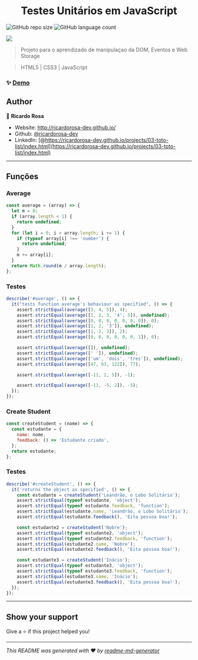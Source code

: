 <h1 align="center">Testes Unitários em JavaScript</h1>

![GitHub repo size](https://img.shields.io/github/repo-size/ricardorosa-dev/05-project-meme-generator?style=for-the-badge)
![GitHub language count](https://img.shields.io/github/languages/count/ricardorosa-dev/05-Project-Meme-Generator?style=for-the-badge)

<p>
<img src="imgs/preview.gif" />
</p>

> Projeto para o aprendizado de manipulaçao da DOM, Eventos e Web Storage

> HTML5 | CSS3 | JavaScript

### ✨ [Demo](https://ricardorosa-dev.github.io/projects/05-meme-generator)

## Author

👤 **Ricardo Rosa**

* Website: http://ricardorosa-dev.github.io/
* Github: [@ricardorosa-dev](https://github.com/ricardorosa-dev)
* LinkedIn: [@https://ricardorosa-dev.github.io/projects/03-toto-list/index.html](https://ricardorosa-dev.github.io/projects/03-toto-list/index.html)

---
## Funções

### Average
```JavaScript
const average = (array) => {
  let m = 0;
  if (array.length < 1) {
    return undefined;
  }
  for (let i = 0; i < array.length; i += 1) {
    if (typeof array[i] !== 'number') {
      return undefined;
    }
    m += array[i];
  }
  return Math.round(m / array.length);
};
```
### Testes
```JavaScript
describe('#average', () => {
  it("tests function average's behaviour as specified", () => {
    assert.strictEqual(average([3, 4, 5]), 4);
    assert.strictEqual(average([1, 2, 3, '4', 5]), undefined);
    assert.strictEqual(average([0, 0, 0, 0, 0, 0, 0]), 0);
    assert.strictEqual(average([1, 2, '3']), undefined);
    assert.strictEqual(average([1, 2, 3]), 2);
    assert.strictEqual(average([0, 0, 0, 0, 0, 0, 1]), 0);

    assert.strictEqual(average([]), undefined);
    assert.strictEqual(average([' ']), undefined);
    assert.strictEqual(average(['um', 'dois', 'tres']), undefined);
    assert.strictEqual(average([47, 63, 122]), 77);

    assert.strictEqual(average([-11, 2, 5]), -1);

    assert.strictEqual(average([-11, -5, 2]), -5);
  });
});
```

### Create Student
```JavaScript
const createStudent = (nome) => {
  const estudante = {
    name: nome,
    feedback: () => 'Estudante criado',
  };
  return estudante;
};
```
### Testes
```JavaScript
describe('#createStudent', () => {
  it('returns the object as specified', () => {
    const estudante = createStudent('Leandrão, o Lobo Solitário');
    assert.strictEqual(typeof estudante, 'object');
    assert.strictEqual(typeof estudante.feedback, 'function');
    assert.strictEqual(estudante.name, 'Leandrão, o Lobo Solitário');
    assert.strictEqual(estudante.feedback(), 'Eita pessoa boa!');

    const estudante2 = createStudent('Nobre');
    assert.strictEqual(typeof estudante2, 'object');
    assert.strictEqual(typeof estudante2.feedback, 'function');
    assert.strictEqual(estudante2.name, 'Nobre');
    assert.strictEqual(estudante2.feedback(), 'Eita pessoa boa!');

    const estudante3 = createStudent('Inácio');
    assert.strictEqual(typeof estudante3, 'object');
    assert.strictEqual(typeof estudante3.feedback, 'function');
    assert.strictEqual(estudante3.name, 'Inácio');
    assert.strictEqual(estudante3.feedback(), 'Eita pessoa boa!');
  });
});
```
---



## Show your support

Give a ⭐️ if this project helped you!

***
_This README was generated with ❤️ by [readme-md-generator](https://github.com/kefranabg/readme-md-generator)_

